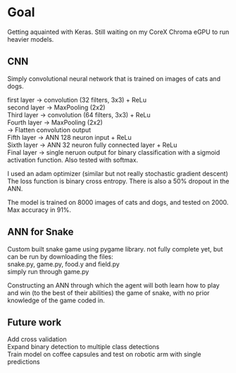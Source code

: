 # Goal
Getting aquainted with Keras. Still waiting on my CoreX Chroma eGPU to run heavier models.

## CNN
Simply convolutional neural network that is trained on images of cats and dogs.   

first layer -> convolution (32 filters, 3x3) + ReLu  
second layer -> MaxPooling (2x2)  
Third layer -> convolution (64 filters, 3x3) + ReLu  
Fourth layer -> MaxPooling (2x2)  
-> Flatten convolution output  
Fifth layer -> ANN 128 neuron input + ReLu  
Sixth layer -> ANN 32 neuron fully connected layer + ReLu  
Final layer -> single neruon output for binary classification with a sigmoid activation function. Also tested with softmax.   

I used an adam optimizer (similar but not really stochastic gradient descent)
The loss function is binary cross entropy. There is also a 50% dropout in the ANN.  

The model is trained on 8000 images of cats and dogs, and tested on 2000. Max accuracy in 91%.   

## ANN for Snake 
Custom built snake game using pygame library. not fully complete yet, but can be run by downloading the files:  
snake.py, game.py, food.y and field.py  
simply run through game.py  

Constructing an ANN through which the agent will both learn how to play and win (to the best of their abilities) the game of snake, with no prior knowledge of the game coded in. 


## Future work 
Add cross validation  
Expand binary detection to multiple class detections  
Train model on coffee capsules and test on robotic arm with single predictions  


